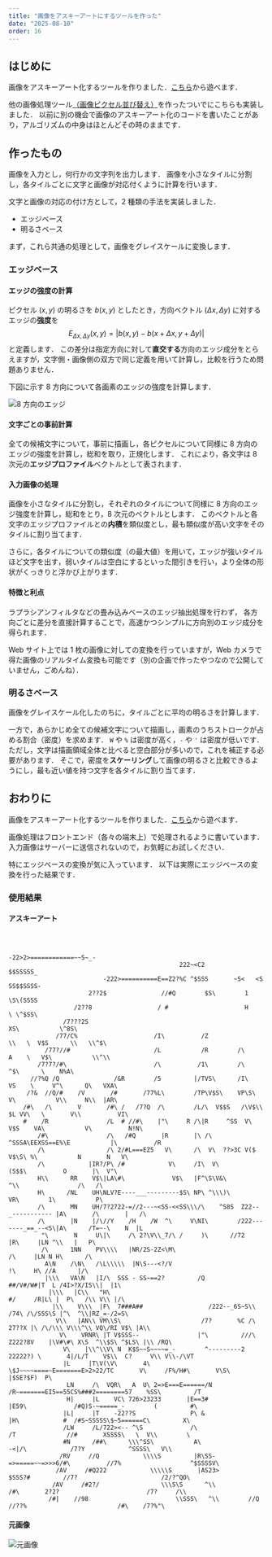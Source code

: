 ```yaml
---
title: "画像をアスキーアートにするツールを作った"
date: "2025-08-10"
order: 16
---
```


## はじめに

画像をアスキーアート化するツールを作りました．[こちら](/projects/image-ascii-art)から遊べます．

他の画像処理ツール[（画像ピクセル並び替え）](/projects/pixel-rearrange)を作ったついでにこちらも実装しました．
以前に別の機会で画像のアスキーアート化のコードを書いたことがあり，アルゴリズムの中身はほとんどその時のままです．

## 作ったもの

画像を入力とし，何行かの文字列を出力します．
画像を小さなタイルに分割し，各タイルごとに文字と画像が対応付くように計算を行います．

文字と画像の対応の付け方として，2 種類の手法を実装しました．

- エッジベース
- 明るさベース

まず，これら共通の処理として，画像をグレイスケールに変換します．

### エッジベース

#### エッジの強度の計算

ピクセル $(x,y)$ の明るさを $b(x,y)$ としたとき，方向ベクトル $(\Delta x, \Delta y)$ に対するエッジの**強度**を
$$E_{\Delta x,\Delta y}(x,y)=\left|b(x,y) - b(x+\Delta x,y+\Delta y)\right|$$
と定義します．
この差分は指定方向に対して**直交する**方向のエッジ成分をとらえますが，文字側・画像側の双方で同じ定義を用いて計算し，比較を行うため問題ありません．

下図に示す 8 方向について各画素のエッジの強度を計算します．

![8 方向のエッジ](/blog-images/edges.png)

#### 文字ごとの事前計算

全ての候補文字について，事前に描画し，各ピクセルについて同様に 8 方向のエッジの強度を計算し，総和を取り，正規化します．
これにより，各文字は 8 次元の**エッジプロファイル**ベクトルとして表されます．

#### 入力画像の処理

画像を小さなタイルに分割し，それぞれのタイルについて同様に 8 方向のエッジ強度を計算し，総和をとり，8 次元のベクトルとします．
このベクトルと各文字のエッジプロファイルとの**内積**を類似度とし，最も類似度が高い文字をそのタイルに割り当てます．

さらに，各タイルについての類似度（の最大値）を用いて，エッジが強いタイルほど文字を出す，弱いタイルは空白にするといった間引きを行い，より全体の形状がくっきりと浮かび上がります．

#### 特徴と利点

ラプラシアンフィルタなどの畳み込みベースのエッジ抽出処理を行わず，
各方向ごとに差分を直接計算することで，高速かつシンプルに方向別のエッジ成分を得られます．

Web サイト上では 1 枚の画像に対しての変換を行っていますが，Web カメラで得た画像のリアルタイム変換も可能です（別の企画で作ったやつなので公開していません，ごめんね）．

### 明るさベース

画像をグレイスケール化したのちに，タイルごとに平均の明るさを計算します．

一方で，あらかじめ全ての候補文字について描画し，画素のうちストロークが占める割合（密度）を求めます．
`W` や `%` は密度が高く，`-` や `'` は密度が低いです．
ただし，文字は描画領域全体と比べると空白部分が多いので，これを補正する必要があります．
そこで，密度を**スケーリング**して画像の明るさと比較できるようにし，最も近い値を持つ文字を各タイルに割り当てます．

## おわりに

画像をアスキーアート化するツールを作りました．[こちら](/projects/image-ascii-art)から遊べます．

画像処理はフロントエンド（各々の端末上）で処理されるように書いています．
入力画像はサーバーに送信されないので，お気軽にお試しください．

特にエッジベースの変換が気に入っています．
以下は実際にエッジベースの変換を行った結果です．

### 使用結果

#### アスキーアート

```
                                                                                                                           
                                                                                                                           
                                                    -22>2>============~~S~_-                                               
                                               222~<C2                    $$SSSSS_                                         
                          -222>==========E==Z2?%C ^$SSS       ~S<   <S        SS$$SSSS-                                    
                      2??2$               //#Q        $S\        1                 \S\(SSSS                                
                  /2??8                  / #                     H                     \ \^$SS\                            
               /7???2S                                                        XS\           \^8S\                          
             /77/C%                     /I\          /Z                 \\   \  V$S      \\   \\^$\                        
          /77?//#                       /L           /R        /\        A    \   V$\           \\^\\                      
        /7?7?/#\                        /\          /1\        /\                   ^$\      \    N%A\                     
      //?%Q /Q               /&R        /5         |/TVS\      /I\       VS    \     V^\      Q\   VXA\                    
     /?&  //Q/#    /V       /#       /77%L\        /TP\V$S\    VP\S\      V\           V\\     N\\  |AR\                   
    /#\   /\       V       /#\ /   /7?Q  /\        /L/\  V$$S   /\V$\\ $L VV\   \       V\\          VI\                   
    #    /R                /L  # //#\    |"\     R /\|R     ^SS  V\ V$S    VA\           V\          N!N\                  
        /#\                /\   /#Q       |R       |\ /\      ^SSSA\EEXSS==E%\E           |\          /R                   
        /\                 /\ 2/#L===EZ5   V\      /\  V\  ??>3C V($    V$\S\ %\           N       N   V\                  
        /\            |IR?/P\ /#            V\     /I\  V\                  (S$$\          O       |\  V"\                 
        H\\      RR    V$\|LA\#\             V$\   |F^\S\V&\                    ^\\                /\   /\                 
        H\      /NL    UH\NLV?E----___---------$S\ NP\ ^\\\)\                    VR\        1\           P\                
        /\       MN    UH/7?2722-=//2---~<SS-<<SS\\\/\    ^S8S  Z22--_----------- |A\       /\       |   /\                
        /\       |N    |/\//Y    /H    /W  ^\     V\NI\        /222-------_==_--<S\|A\      /T=~-\    N  |L                
         "\       N     U\|\     /\ 2?\V\\_7/\ /     )\      //72                   |R\     |LN ^\\   |   P\               
         /\      1NN    PV\\\\   |NR/2S-2Z<\M\                                       /\     |LN N H\      /\               
          A\N    /\N\   /\L\\\\\  |N\S---<?/V                                         !\     H\ //A      |/\               
          |\\\   VA\N   |I/\  SSS - SS~==2?         /Q                        ##/V#/W#|T  L /4I>?X/IS\\|  |1\              
           |\\\   |C\\   "H\                                                 #/     /R|L\ |  P\   /\\ V\\ |/\              
            |\\    V\\\  |F\  7###A##                  /222--_6S~S\\                 /74\ /\/S5S\S |^\  ^\\|RZ_=-/2=S\     
             V\\   |AN\\ VM\\S\                      /7?       %C /\             27??X |\ /\/\\\ V\\\^\\ VQ\/RI V$\ |A\\   
              V\    VRNR\ |T V$SSS--                |"\         ///\        Z222?8V    |\V#\#\ X\S  ^\\$S\ ^$LS\ |\\ /RQ\  
               V\    |\\^\\V\ N  K$S~~S~~~~=_-        ^---------2      22222?) \       4|/L/T    V$\\  C?     V\\ V\\-/\VT 
               |L     |T\V(\V\       4\    \$J~~~~====~E=======E>2>22/TC       V\     /F%/H#\       V\S\       |$SE?$F)  P\
                LN     /\  VQR\   A  U\ 2=>E===E======/N             /R~=======EI5==55CS%###2========57    %SS\         /T 
                H|     |L    VC\ 726>23233       |E==3#               |E59\             /#Q)S-~=====_-        (         #\ 
               |L|     |T    -22??S               P\ &                   |H\            #  /#S~SSSSS\$~5======C\         X\
               /LW     /L/722><-- ^\S             /\                     /T              //#       XSSSS\   \  V\\        \
               #N      /##\      \\\^SS\           A\                 -<|/\            /7?Y            ^SSSS\   V\\        
              /RV     //Q            \\\\S         |R\SS-=>=====~~=>>>6/#\          //7%                   ^$SSSSV\        
             /AV     /#Q222            \\\\\S       |AS23>        $SSS?#         //7?                       /2/?^QO\       
            /AV     /#2?/                 \\\S\S      ^\\           /#\       2?2?                        /7?     /\\      
           /#|    //98                        \\SSS\   ^\\        //Q     //??%                         /#\    /7?%"\      
```

#### 元画像

![元画像](/blog-images/icon.png)
